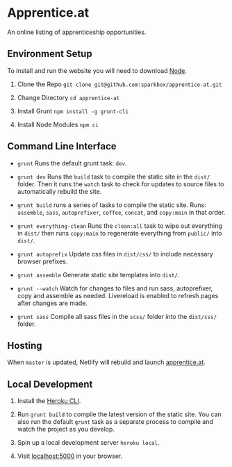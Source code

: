 # Apprentice.at

An online listing of apprenticeship opportunities.

## Environment Setup

To install and run the website you will need to download [Node](https://nodejs.org/en/download/).

1. Clone the Repo `git clone git@github.com:sparkbox/apprentice-at.git`

1. Change Directory `cd apprentice-at`

1. Install Grunt `npm install -g grunt-cli`

1. Install Node Modules `npm ci`

## Command Line Interface

* `grunt` Runs the default grunt task: `dev`.

* `grunt dev` Runs the `build` task to compile the static site in the `dist/` folder. Then it runs the `watch` task to check for updates to source files to automatically rebuild the site.

* `grunt build` runs a series of tasks to compile the static site. Runs:
  `assemble`, `sass`, `autoprefixer`, `coffee`, `concat`, and `copy:main` in that order.

* `grunt everything-clean` Runs the `clean:all` task to wipe out everything in `dist/` then runs `copy:main` to regenerate everything from `public/` into `dist/`.

* `grunt autoprefix` Update css files in `dist/css/` to include necessary browser prefixes.

* `grunt assemble` Generate static site templates into `dist/`.

* `grunt --watch` Watch for changes to files and run sass, autoprefixer, copy and assemble as needed. Livereload is enabled to refresh pages after changes are made.

* `grunt sass` Compile all sass files in the `scss/` folder into the `dist/css/` folder.

## Hosting

When `master` is updated, Netlify will rebuild and launch [apprentice.at](http://apprentice.at).

## Local Development

1. Install the [Heroku CLI](https://devcenter.heroku.com/articles/heroku-cli).

1. Run `grunt build` to compile the latest version of the static site. You can also run the default `grunt` task as a separate process to compile and watch the project as you develop.

1. Spin up a local development server `heroku local`.

1. Visit [localhost:5000](http://localhost:5000) in your browser.
